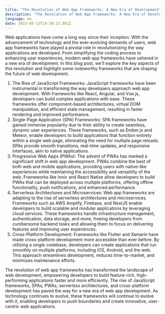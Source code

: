 ```yaml
---
title: "The Revolution of Web App Frameworks: A New Era of Development"
description: "The Revolution of Web App Frameworks: A New Era of Development"
language: en
date: 2023-05-13T14:30:13.881Z
---
```



Web applications have come a long way since their inception. With the advancement of technology and the ever-evolving demands of users, web app frameworks have played a pivotal role in revolutionizing the way applications are developed. From simplifying the coding process to enhancing user experiences, modern web app frameworks have ushered in a new era of development. In this blog post, we'll explore the key aspects of this revolution and highlight some noteworthy frameworks that are shaping the future of web development.

1. The Rise of JavaScript Frameworks: JavaScript frameworks have been instrumental in transforming the way developers approach web app development. With frameworks like React, Angular, and Vue.js, developers can build complex applications with ease. These frameworks offer component-based architectures, virtual DOM manipulation, and efficient state management, resulting in faster rendering and improved performance.
2. Single-Page Application (SPA) Frameworks: SPA frameworks have gained immense popularity due to their ability to create seamless, dynamic user experiences. These frameworks, such as Ember.js and Meteor, enable developers to build applications that function entirely within a single web page, eliminating the need for multiple page reloads. SPAs provide smooth transitions, real-time updates, and responsive interfaces, akin to native applications.
3. Progressive Web Apps (PWAs): The advent of PWAs has marked a significant shift in web app development. PWAs combine the best of both web and mobile applications, providing users with native-like experiences while maintaining the accessibility and versatility of the web. Frameworks like Ionic and React Native allow developers to build PWAs that can be deployed across multiple platforms, offering offline functionality, push notifications, and enhanced performance.
4. Serverless Architectures and Microservices: Web app frameworks are adapting to the rise of serverless architectures and microservices. Frameworks such as AWS Amplify, Firebase, and NestJS enable developers to build scalable and modular applications by leveraging cloud services. These frameworks handle infrastructure management, authentication, data storage, and more, freeing developers from cumbersome backend tasks and allowing them to focus on delivering features and improving user experiences.
5. Cross-Platform Development: Frameworks like Flutter and Xamarin have made cross-platform development more accessible than ever before. By utilizing a single codebase, developers can create applications that run smoothly on multiple platforms, including iOS, Android, and the web. This approach streamlines development, reduces time-to-market, and minimizes maintenance efforts.

The revolution of web app frameworks has transformed the landscape of web development, empowering developers to build feature-rich, high-performing applications faster and more efficiently. The rise of JavaScript frameworks, SPAs, PWAs, serverless architectures, and cross-platform development has paved the way for a new era of web app development. As technology continues to evolve, these frameworks will continue to evolve with it, enabling developers to push boundaries and create innovative, user-centric web applications.